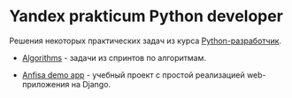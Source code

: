 # Yandex prakticum Python developer
Решения некоторых практических задач из курса [Python-разработчик](https://praktikum.yandex.ru/backend-developer).

* [Algorithms](https://github.com/vavilovnv/python_ex/tree/main/Course%20-%20Yandex%20prakticum%20Python%20developer/Algorithms) - задачи из спринтов по алгоритмам.

* [Anfisa demo app](https://github.com/vavilovnv/python_ex/tree/main/Course%20-%20Yandex%20prakticum%20Python%20developer/Anfisa%20demo%20app) - учебный проект с простой реализацией web-приложения на Django.
